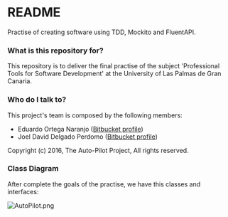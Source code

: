 # README #

Practise of creating software using TDD, Mockito and FluentAPI.

### What is this repository for? ###

This repository is to deliver the final practise of the subject 'Professional Tools for Software Development' at the University of Las Palmas de Gran Canaria.

### Who do I talk to? ###

This project's team is composed by the following members:

  * Eduardo Ortega Naranjo ([Bitbucket profile](https://bitbucket.org/Eduardo-Ortega102))
  * Joel David Delgado Perdomo ([Bitbucket profile](https://bitbucket.org/Nerioth/))

Copyright (c) 2016, The Auto-Pilot Project, All rights reserved.

### Class Diagram ###

After complete the goals of the practise, we have this classes and interfaces:

![AutoPilot.png](https://bitbucket.org/repo/7jnxGK/images/2459621927-AutoPilot.png)